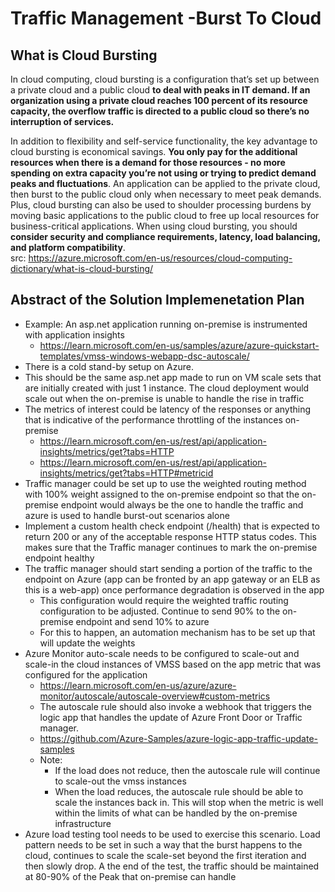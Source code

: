 # Traffic Management -Burst To Cloud

## What is Cloud Bursting
In cloud computing, cloud bursting is a configuration that’s set up between a private cloud and a public cloud **to deal with peaks in IT demand. If an organization using a private cloud reaches 100 percent of its resource capacity, the overflow traffic is directed to a public cloud so there’s no interruption of services.**

In addition to flexibility and self-service functionality, the key advantage to cloud bursting is economical savings. **You only pay for the additional resources when there is a demand for those resources - no more spending on extra capacity you’re not using or trying to predict demand peaks and fluctuations**. An application can be applied to the private cloud, then burst to the public cloud only when necessary to meet peak demands. Plus, cloud bursting can also be used to shoulder processing burdens by moving basic applications to the public cloud to free up local resources for business-critical applications. When using cloud bursting, you should **consider security and compliance requirements, latency, load balancing, and platform compatibility**.  
src: https://azure.microsoft.com/en-us/resources/cloud-computing-dictionary/what-is-cloud-bursting/  

## Abstract of the Solution Implemenetation Plan
- Example: An asp.net application running on-premise is instrumented with application insights
  - https://learn.microsoft.com/en-us/samples/azure/azure-quickstart-templates/vmss-windows-webapp-dsc-autoscale/
- There is a cold stand-by setup on Azure.
-  This should be the same asp.net app made to run on VM scale sets that are initially created with just 1 instance. The cloud deployment would scale out when the on-premise is unable to handle the rise in traffic
- The metrics of interest could be latency of the responses or anything that is indicative of the performance throttling of the instances on-premise
  - https://learn.microsoft.com/en-us/rest/api/application-insights/metrics/get?tabs=HTTP
  - https://learn.microsoft.com/en-us/rest/api/application-insights/metrics/get?tabs=HTTP#metricid
-  Traffic manager could be set up to use the weighted routing method with 100% weight assigned to the on-premise endpoint so that the on-premise endpoint would always be the one to handle the traffic and azure is used to handle burst-out scenarios alone
- Implement a custom health check endpoint (/health) that is expected to return 200 or any of the acceptable response HTTP status codes. This makes sure that the Traffic manager continues to mark the on-premise endpoint healthy
- The traffic manager should start sending a portion of the traffic to the endpoint on Azure (app can be fronted by an app gateway or an ELB as this is a web-app) once performance degradation is observed in the app 
  - This configuration would require the weighted traffic routing configuration to be adjusted. Continue to send 90% to the on-premise endpoint and send 10% to azure
  - For this to happen, an automation mechanism has to be set up that will update the weights
- Azure Monitor auto-scale needs to be configured to scale-out and scale-in the cloud instances of VMSS based on the app metric that was configured for the application
  - https://learn.microsoft.com/en-us/azure/azure-monitor/autoscale/autoscale-overview#custom-metrics  
  - The autoscale rule should also invoke a webhook that triggers the logic app that handles the update of Azure Front Door or Traffic manager. 
  - https://github.com/Azure-Samples/azure-logic-app-traffic-update-samples
  - Note: 
      - If the load does not reduce, then the autoscale rule will continue to scale-out the vmss instances
      - When the load reduces, the autoscale rule should be able to scale the instances back in. This will stop when the metric is well within the limits of what can be handled by the on-premise infrastructure
- Azure load testing tool needs to be used to exercise this scenario. Load pattern needs to be set in such a way that the burst happens to the cloud, continues to scale the scale-set beyond the first iteration and then slowly drop. A the end of the test, the traffic should be maintained at 80-90% of the Peak that on-premise can handle
